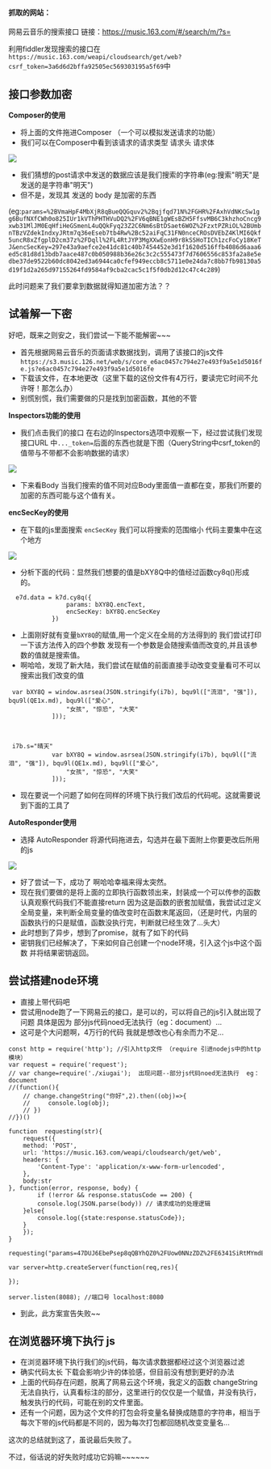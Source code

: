 #### 抓取的网站：
网易云音乐的搜索接口
链接：https://music.163.com/#/search/m/?s=

利用fiddler发现搜索的接口在``https://music.163.com/weapi/cloudsearch/get/web?csrf_token=3a6d6d2bffa92505ec569303195a5f69``中

## 接口参数加密
**Composer的使用**

* 将上面的文件拖进Composer
（一个可以模拟发送请求的功能）
* 我们可以在Composer中看到该请求的请求类型 请求头 请求体

<img src="./src/接口去请求形式.png">

* 我们猜想的post请求中发送的数据应该是我们搜索的字符串(eg:搜索"明天"是发送的是字符串"明天")
* 但不是，发现其 发送的 body 是加密的东西

(eg:``params=%2BVmaHpF4MbXjR8qBueQQGquv2%2Bqjfqd71N%2FGHR%2FAxhVdNKcSw1gg6BufNXfCWh0o825IUr1kVThPHTHVuDQ2%2FV6qBNE1gWEsBZH5FfsvMB6C3khzhoCncg9xwb31MlJM0EqHfiHeGSmenL4uQQkFyq23Z2C6Nm6sBtDSaet6WOZ%2FzxtPZRiOL%2BUmbnTBzVZdekIndxyJRtm7q36eEseb7tb4Rw%2Bc52aiFqC31FN0nceCROsDVEbZ4KlMI6Qkf5uncR8xZfgplD2cm37z%2FDqll%2FL4RtJYP3MgXXwEonH9r8kSSHoTICh1zcFoCy18KeTJ&encSecKey=297e43a9aefce2e41dc81c40b7454452e3d1f1620d516ffb4086d6aaa6ed5c81d8d13bdb7aace487c0b050988b36e26c3c2c555473f7d7606556c853fa2a8e5edbe37de9522b60dc8042ed3a6944ca0cfef949eccb8c5711e0e24da7c8bb7fb98130a5d19f1d2a265d97155264fd9584af9cba2cac5c1f5f0db2d12c47c4c289``)

此时问题来了我们要拿到数据就得知道加密方法？？

## 试着解一下密

好吧，既来之则安之，我们尝试一下能不能解密~~~

* 首先根据网易云音乐的页面请求数据找到，调用了该接口的js文件 ``https://s3.music.126.net/web/s/core_e6ac0457c794e27e493f9a5e1d5016fe.js?e6ac0457c794e27e493f9a5e1d5016fe``
* 下载该文件，在本地更改（这里下载的这份文件有4万行，要读完它时间不允许呀！那怎么办）
* 别慌别慌，我们需要做的只是找到加密函数，其他的不管 

**Inspectors功能的使用**

* 我们点击我们的接口 在右边的Inspectors选项中观察一下，经过尝试我们发现接口URL 中``..._token=``后面的东西也就是下图（QueryString中csrf_token的值带与不带都不会影响数据的请求）

<img src="./src/接口请求的数据.png">

* 下来看Body 当我们搜索的值不同对应Body里面值一直都在变，那我们所要的加密的东西可能与这个值有关。

**encSecKey的使用**

* 在下载的js里面搜索 ``encSecKey`` 我们可以将搜索的范围缩小 代码主要集中在这个地方

<img src="./src/源代码.png">

* 分析下面的代码：显然我们想要的值是bXY8Q中的值经过函数cy8q()形成的。
```
  e7d.data = k7d.cy8q({
                params: bXY8Q.encText,
                encSecKey: bXY8Q.encSecKey
            })
```
* 上面刚好就有变量``bXY8Q``的赋值,用一个定义在全局的方法得到的 我们尝试打印一下该方法传入的四个参数 发现有一个参数是会随搜索值而改变的,并且该参数的值就是搜索值。
* 啊哈哈，发现了新大陆，我们尝试在赋值的前面直接手动改变变量看可不可以搜索出我们改变的值
```
 var bXY8Q = window.asrsea(JSON.stringify(i7b), bqu9l(["流泪", "强"]), bqu9l(QE1x.md), bqu9l(["爱心",
                "女孩", "惊恐", "大笑"
            ]));
            
            
            
 i7b.s="晴天"
            var bXY8Q = window.asrsea(JSON.stringify(i7b), bqu9l(["流泪", "强"]), bqu9l(QE1x.md), bqu9l(["爱心",
                "女孩", "惊恐", "大笑"
            ]));            
```
* 现在要说一个问题了如何在同样的环境下执行我们改后的代码呢。这就需要说到下面的工具了

**AutoResponder使用**

* 选择 AutoResponder 将源代码拖进去，勾选并在最下面附上你要更改后所用的js

<img src="./src/修改js.png">

* 好了尝试一下，成功了  啊哈哈幸福来得太突然。
* 现在我们要做的是将上面的立即执行函数领出来，封装成一个可以传参的函数
认真观察代码我们不能直接return 因为这是函数的嵌套加赋值，我尝试过定义全局变量，来判断全局变量的值改变时在函数末尾返回，（还是时代，内层的函数执行的只是赋值，函数没执行完，判断就已经生效了...头大）
* 此时想到了异步，想到了promise，就有了如下的代码
* 密钥我们已经解决了，下来如何自己创建一个node环境，引入这个js中这个函数 并将结果密钥返回。

## 尝试搭建node环境

* 直接上带代码吧
* 尝试用node跑了一下网易云的接口，是可以的，可以将自己的js引入就出现了问题 具体是因为 部分js代码noed无法执行（eg：document）...
* 这可是个大问题啊，4万行的代码 我就是想改也心有余而力不足...

```
const http = require('http'); //引入http文件 （require 引进nodejs中的http模块）
var request = require('request');
// var change=require('./xiugai');  出现问题--部分js代码noed无法执行  eg：document
//(function(){
    // change.changeString("你好",2).then((obj)=>{
    //     console.log(obj);
    // })
//})()

function  requesting(str){
    request({
	method: 'POST',
	url: 'https://music.163.com/weapi/cloudsearch/get/web',
	headers: {
		'Content-Type': 'application/x-www-form-urlencoded',
	},
    body:str
}, function(error, response, body) {
    	if (!error && response.statusCode == 200) {
        console.log(JSON.parse(body)) // 请求成功的处理逻辑
    }else{
        console.log({state:response.statusCode});
    }
    });
}

requesting("params=47DUJ6EbePsep8qQBYhQZ0%2FUow0NNzZDZ%2FE6341SiRtMYmdEpeus%2BDa3o9rJnhqcjZsaRfKU5gfIjJTi5U7mlQczNFsBKWS%2FWRyMJFPPOTqQBhj%2FYKtRyr%2F5UYdbgSM67J%2FFmKKZzDf9MpzdjUqWd1NSDYhaoW5gFptaLQINYQB0MZp%2BUflYMZpDJ%2BCco%2BBsXd2u21F0mPs54jPBYPf8ZzTzAw5OnHDBChRgvqiK8sMJBwtfp6jb1CzBg%2BXowOm3aTFniIAZ%2FuyNvuBfbWsOFUF8mQtzprCQS8gNIsoBVu0%3D&encSecKey=8082fd17a1e1bcb78707dc72b878e433e96f9b60a6eadb4947c711745801d2b015aed52c424e4fa4d182fc7685c714c3b9727b69f6f706dba7cfb80fa478616aa2510e37658e91d64d69b02cecbed28d5841c6209d949283f22ae01be5b1b1537c4f636767e552f835ab8d51f56aebccd47cb18c7dfa8e847f77c1842cc00862")

var server=http.createServer(function(req,res){
   
});

server.listen(8088); //端口号 localhost:8080
```
* 到此，此方案宣告失败~~

## 在浏览器环境下执行 js
* 在浏览器环境下执行我们的js代码，每次请求数据都经过这个浏览器过滤
* 确实代码太长 下载会影响少许的体验感，但目前没有想到更好的办法
* 上面的代码存在问题，脱离了网易云这个环境，我定义的函数 changeString无法自执行，认真看标注的部分，这里进行的仅仅是一个赋值，并没有执行，触发执行的代码，可能在别的文件里面。
* 还有一个问题，因为这个文件的打包会将变量名替换成随意的字符串，相当于每次下带的js代码都是不同的，因为每次打包都回随机改变变量名...

这次的总结就到这了，虽说最后失败了。

不过，俗话说的好失败时成功它妈嘛~~~~~~
